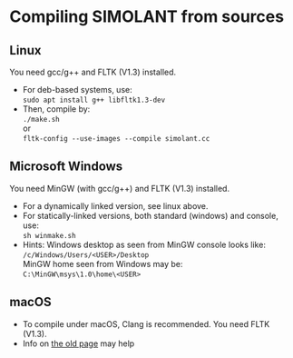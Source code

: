 # Compiling SIMOLANT from sources

## Linux

You need gcc/g++ and FLTK (V1.3) installed.

* For deb-based systems, use:<br />
  `sudo apt install g++ libfltk1.3-dev`
* Then, compile by:<br />
  `./make.sh`<br />
  or<br />
  `fltk-config --use-images --compile simolant.cc`

## Microsoft Windows

You need MinGW (with gcc/g++) and FLTK (V1.3) installed.

* For a dynamically linked version, see linux above.
* For statically-linked versions, both standard (windows) and console, use:<br />
  `sh winmake.sh`
* Hints:
  Windows desktop as seen from MinGW console looks like:<br />
  `/c/Windows/Users/<USER>/Desktop`<br />
  MinGW home seen from Windows may be:<br />
  `C:\MinGW\msys\1.0\home\<USER>`

## macOS

* To compile under macOS, Clang is recommended. You need FLTK (V1.3).
* Info on [the old page](http://old.vscht.cz/fch/software/simolant/index-en.html) may help